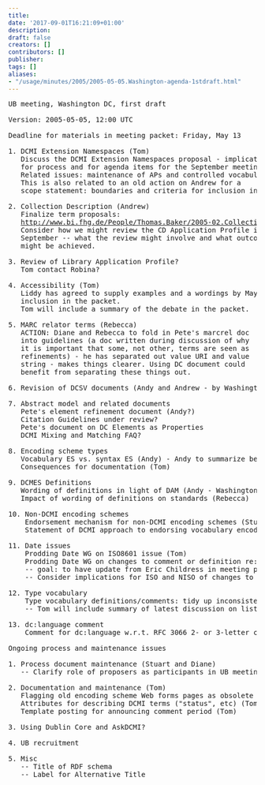 ```yaml
---
title: 
date: '2017-09-01T16:21:09+01:00'
description: 
draft: false
creators: []
contributors: []
publisher: 
tags: []
aliases:
- "/usage/minutes/2005/2005-05-05.Washington-agenda-1stdraft.html"
---
```


<pre>
UB meeting, Washington DC, first draft

Version: 2005-05-05, 12:00 UTC

Deadline for materials in meeting packet: Friday, May 13

1. DCMI Extension Namespaces (Tom)
   Discuss the DCMI Extension Namespaces proposal - implications
   for process and for agenda items for the September meeting.
   Related issues: maintenance of APs and controlled vocabularies.
   This is also related to an old action on Andrew for a 
   scope statement: boundaries and criteria for inclusion in dcterms:.

2. Collection Description (Andrew)
   Finalize term proposals:
   <a href="http://www.bi.fhg.de/People/Thomas.Baker/2005-02.Collection-terms.shtml">http://www.bi.fhg.de/People/Thomas.Baker/2005-02.Collection-terms.shtml</a>
   Consider how we might review the CD Application Profile in 
   September -- what the review might involve and what outcomes
   might be achieved.

3. Review of Library Application Profile?
   Tom contact Robina?

4. Accessibility (Tom)
   Liddy has agreed to supply examples and a wordings by May 12 for
   inclusion in the packet.
   Tom will include a summary of the debate in the packet.

5. MARC relator terms (Rebecca)
   ACTION: Diane and Rebecca to fold in Pete's marcrel doc
   into guidelines (a doc written during discussion of why
   it is important that some, not other, terms are seen as
   refinements) - he has separated out value URI and value
   string - makes things clearer. Using DC document could 
   benefit from separating these things out.

6. Revision of DCSV documents (Andy and Andrew - by Washington?)

7. Abstract model and related documents
   Pete's element refinement document (Andy?)
   Citation Guidelines under review?
   Pete's document on DC Elements as Properties
   DCMI Mixing and Matching FAQ?

8. Encoding scheme types 
   Vocabulary ES vs. syntax ES (Andy) - Andy to summarize before May 13?
   Consequences for documentation (Tom)

9. DCMES Definitions
   Wording of definitions in light of DAM (Andy - Washington)
   Impact of wording of definitions on standards (Rebecca)

10. Non-DCMI encoding schemes
    Endorsement mechanism for non-DCMI encoding schemes (Stuart, Diane, Tom, Pete for RDF)
    Statement of DCMI approach to endorsing vocabulary encoding schemes (Tom)

11. Date issues
    Prodding Date WG on ISO8601 issue (Tom) 
    Prodding Date WG on changes to comment or definition re: ranges (Tom)
    -- goal: to have update from Eric Childress in meeting packet
    -- Consider implications for ISO and NISO of changes to dc:date definition (Rebecca)

12. Type vocabulary
    Type vocabulary definitions/comments: tidy up inconsistencies for approval (Stuart)
    -- Tom will include summary of latest discussion on list

13. dc:language comment
    Comment for dc:language w.r.t. RFC 3066 2- or 3-letter codes (Rebecca?)

Ongoing process and maintenance issues

1. Process document maintenance (Stuart and Diane)
   -- Clarify role of proposers as participants in UB meetings?

2. Documentation and maintenance (Tom)
   Flagging old encoding scheme Web forms pages as obsolete (Tom)
   Attributes for describing DCMI terms ("status", etc) (Tom)
   Template posting for announcing comment period (Tom)

3. Using Dublin Core and AskDCMI?

4. UB recruitment

5. Misc
   -- Title of RDF schema
   -- Label for Alternative Title

</pre>
